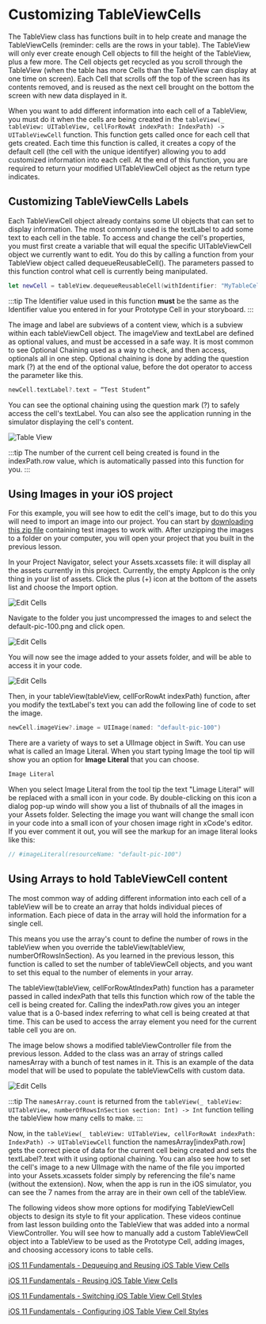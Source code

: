 # Customizing TableViewCells

The TableView class has functions built in to help create and manage the TableViewCells (reminder: cells are the rows in your table).  The TableView will only ever create enough Cell objects to fill the height of the TableView, plus a few more.  The Cell objects get recycled as you scroll through the TableView (when the table has more Cells than the TableView can display at one time on screen).  Each Cell that scrolls off the top of the screen has its contents removed, and is reused as the next cell brought on the bottom the screen with new data displayed in it.

When you want to add different information into each cell of a TableView, you must do it when the cells are being created in the `tableView(_ tableView: UITableView, cellForRowAt indexPath: IndexPath) -> UITableViewCell` function.  This function gets called once for each cell that gets created.  Each time this function is called, it creates a copy of the default cell (the cell with the unique identifyer) allowing you to add customized information into each cell.  At the end of this function, you are required to return your modified UITableViewCell object as the return type indicates.

## Customizing TableViewCells Labels

Each TableViewCell object already contains some UI objects that can set to display information.  The most commonly used is the textLabel to add some text to each cell in the table.  To access and change the cell's properties, you must first create a variable that will equal the specific UITableViewCell object we currently want to edit.  You do this by calling a function from your TableView object called dequeueReusableCell().  The parameters passed to this function control what cell is currently being manipulated.

```swift
let newCell = tableView.dequeueReusableCell(withIdentifier: "MyTableCell", for: indexPath)
```

:::tip
The Identifier value used in this function **must** be the same as the Identifier value you entered in for your Prototype Cell in your storyboard.
:::

The image and label are subviews of a content view, which is a subview within each tableViewCell object.  The imageView and textLabel are defined as optional values, and must be accessed in a safe way.  It is most common to see Optional Chaining used as a way to check, and then access, optionals all in one step.  Optional chaining is done by adding the question mark (?) at the end of the optional value, before the dot operator to access the parameter like this.

```swift
newCell.textLabel?.text = “Test Student”
```

You can see the optional chaining using the question mark (?) to safely access the cell's textLabel.  You can also see the application running in the simulator displaying the cell's content.

![Table View](/F2020/assets/img/EditCell_1.png)

:::tip
The number of the current cell being created is found in the indexPath.row value, which is automatically passed into this function for you.
:::

## Using Images in your iOS project

For this example, you will see how to edit the cell's image, but to do this you will need to import an image into our project.  You can start by  [downloading this zip file](/F2020/assets/downloads/ImageAssets.zip) containing test images to work with.  After unzipping the images to a folder on your computer, you will open your project that you built in the previous lesson.

In your Project Navigator, select your Assets.xcassets file: it will display all the assets currently in this project.  Currently, the empty AppIcon is the only thing in your list of assets.  Click the plus (+) icon at the bottom of the assets list and choose the Import option.

![Edit Cells](/F2020/assets/img/EditCell_2.png)

Navigate to the folder you just uncompressed the images to and select the default-pic-100.png and click open.

![Edit Cells](/F2020/assets/img/EditCell_3.png)

You will now see the image added to your assets folder, and will be able to access it in your code.

![Edit Cells](/F2020/assets/img/EditCell_4.png)

Then, in your tableView(tableView, cellForRowAt indexPath) function, after you modify the textLabel's text you can add the following line of code to set the image.

```swift
newCell.imageView?.image = UIImage(named: "default-pic-100")
```

There are a variety of ways to set a UIImage object in Swift. You can use what is called an Image Literal.  When you start typing Image the tool tip will show you an option for **Image Literal** that you can choose.

```swift
Image Literal
```

When you select Image Literal from the tool tip the text "Limage Literal" will be replaced with a small icon in your code.  By double-clicking on this icon a dialog pop-up windo will show you a list of thubnails of all the images in your Assets folder.  Selecting the image you want will change the small icon in your code into a small icon of your chosen image right in xCode's editor.  If you ever comment it out, you will see the markup for an image literal looks like this:

```swift
// #imageLiteral(resourceName: "default-pic-100")
```

## Using Arrays to hold TableViewCell content

The most common way of adding different information into each cell of a tableView will be to create an array that holds individual pieces of information.  Each piece of data in the array will hold the information for a single cell.

This means you use the array's count to define the number of rows in the tableView when you override the tableView(tableView, numberOfRowsInSection).  As you learned in the previous lesson, this function is called to set the number of tableViewCell objects, and you want to set this equal to the number of elements in your array.

The tableView(tableView, cellForRowAtIndexPath) function has a parameter passed in called indexPath that tells this function which row of the table the cell is being created for.  Calling the indexPath.row gives you an integer value that is a 0-based index referring to what cell is being created at that time.  This can be used to access the array element you need for the current table cell you are on.

The image below shows a modified tableViewController file from the previous lesson.  Added to the class was an array of strings called namesArray with a bunch of test names in it.  This is an example of the data model that will be used to populate the tableViewCells with custom data.

![Edit Cells](/F2020/assets/img/EditCell_5.png)

:::tip
The `namesArray.count` is returned from the `tableView(_ tableView: UITableView, numberOfRowsInSection section: Int) -> Int` function telling the tableView how many cells to make.
:::

Now, in the `tableView(_ tableView: UITableView, cellForRowAt indexPath: IndexPath) -> UITableViewCell` function the namesArray[indexPath.row] gets the correct piece of data for the current cell being created and sets the textLabel?.text with it using optional chaining.  You can also see how to set the cell's image to a new UIImage with the name of the file you imported into your Assets.xcassets folder simply by referencing the file's name (without the extension).  Now, when the app is run in the iOS simulator, you can see the 7 names from the array are in their own cell of the tableView.

The following videos show more options for modifying TableViewCell objects to design its style to fit your application.  These videos continue from last lesson building onto the TableView that was added into a normal ViewController.  You will see how to manually add a custom TableViewCell object into a TableView to be used as the Prototype Cell, adding images, and choosing accessory icons to table cells.

[iOS 11 Fundamentals - Dequeuing and Reusing iOS Table View Cells <Badge text="Pluralsight"/>](https://app.pluralsight.com/course-player?clipId=3d4ca343-4b6d-4345-9175-bad70f8df60d)

[iOS 11 Fundamentals - Reusing iOS Table View Cells <Badge text="Pluralsight"/>](https://app.pluralsight.com/course-player?clipId=2c17e870-82dc-470b-bbbb-a5453b95b6ff)

[iOS 11 Fundamentals - Switching iOS Table View Cell Styles <Badge text="Pluralsight"/>](https://app.pluralsight.com/course-player?clipId=e2bebd32-6127-4961-98cb-58bca9d34886)

[iOS 11 Fundamentals - Configuring iOS Table View Cell Styles <Badge text="Pluralsight"/>](https://app.pluralsight.com/course-player?clipId=cc976b5a-aefc-425d-a167-b99b2ddc976c)

